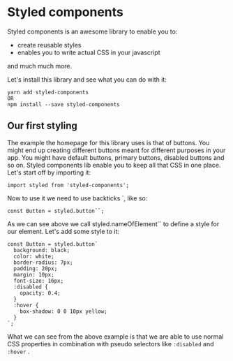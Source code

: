 # Styled components

Styled components is an awesome library to enable you to:

* create reusable styles
* enables you to write actual CSS in your javascript

and much much more.

Let's install this library and see what you can do with it:

```
yarn add styled-components 
OR
npm install --save styled-components
```

## Our first styling

The example the homepage for this library uses is that of buttons. You might end up creating different buttons meant for different purposes in your app. You might have default buttons, primary buttons, disabled buttons and so on. Styled components lib enable you to keep all that CSS in one place. Let's start off by importing it:

```
import styled from 'styled-components';
```

Now to use it we need to use backticks \`, like so:

    const Button = styled.button``;

As we can see above we call styled.nameOfElement\`\` to define a style for our element. Let's add some style to it:

    const Button = styled.button`
      background: black;
      color: white;
      border-radius: 7px;
      padding: 20px;
      margin: 10px;
      font-size: 16px;
      :disabled {
        opacity: 0.4;
      }
      :hover {
        box-shadow: 0 0 10px yellow;
      }
    `;

What we can see from the above example is that we are able to use normal CSS properties in combination with pseudo selectors like `:disabled` and `:hover` .

